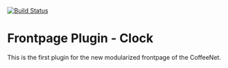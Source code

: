 [![Build Status](https://travis-ci.org/coffeenet/coffeenet-frontpage-plugin-clock.svg?branch=master)](https://travis-ci.org/coffeenet/coffeenet-frontpage-plugin-clock)

# Frontpage Plugin - Clock

This is the first plugin for the new modularized 
frontpage of the CoffeeNet.
